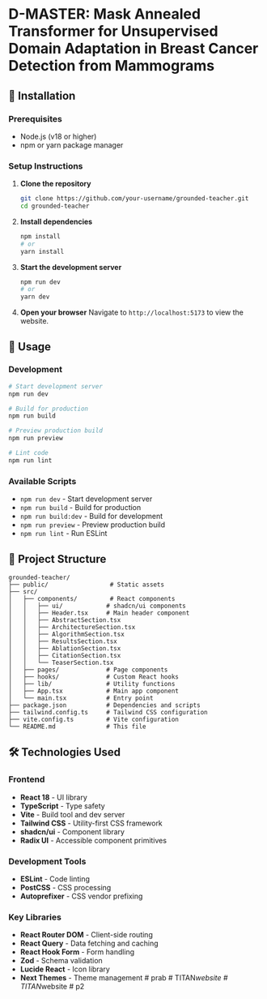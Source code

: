 # D-MASTER: Mask Annealed Transformer for Unsupervised Domain Adaptation in Breast Cancer Detection from Mammograms
## 🚀 Installation

### Prerequisites

- Node.js (v18 or higher)
- npm or yarn package manager

### Setup Instructions

1. **Clone the repository**
   ```bash
   git clone https://github.com/your-username/grounded-teacher.git
   cd grounded-teacher
   ```

2. **Install dependencies**
   ```bash
   npm install
   # or
   yarn install
   ```

3. **Start the development server**
   ```bash
   npm run dev
   # or
   yarn dev
   ```

4. **Open your browser**
   Navigate to `http://localhost:5173` to view the website.

## 📖 Usage

### Development

```bash
# Start development server
npm run dev

# Build for production
npm run build

# Preview production build
npm run preview

# Lint code
npm run lint
```

### Available Scripts

- `npm run dev` - Start development server
- `npm run build` - Build for production
- `npm run build:dev` - Build for development
- `npm run preview` - Preview production build
- `npm run lint` - Run ESLint

## 📁 Project Structure

```
grounded-teacher/
├── public/                 # Static assets
├── src/
│   ├── components/         # React components
│   │   ├── ui/            # shadcn/ui components
│   │   ├── Header.tsx     # Main header component
│   │   ├── AbstractSection.tsx
│   │   ├── ArchitectureSection.tsx
│   │   ├── AlgorithmSection.tsx
│   │   ├── ResultsSection.tsx
│   │   ├── AblationSection.tsx
│   │   ├── CitationSection.tsx
│   │   └── TeaserSection.tsx
│   ├── pages/             # Page components
│   ├── hooks/             # Custom React hooks
│   ├── lib/               # Utility functions
│   ├── App.tsx            # Main app component
│   └── main.tsx           # Entry point
├── package.json           # Dependencies and scripts
├── tailwind.config.ts     # Tailwind CSS configuration
├── vite.config.ts         # Vite configuration
└── README.md              # This file
```

## 🛠️ Technologies Used

### Frontend
- **React 18** - UI library
- **TypeScript** - Type safety
- **Vite** - Build tool and dev server
- **Tailwind CSS** - Utility-first CSS framework
- **shadcn/ui** - Component library
- **Radix UI** - Accessible component primitives

### Development Tools
- **ESLint** - Code linting
- **PostCSS** - CSS processing
- **Autoprefixer** - CSS vendor prefixing

### Key Libraries
- **React Router DOM** - Client-side routing
- **React Query** - Data fetching and caching
- **React Hook Form** - Form handling
- **Zod** - Schema validation
- **Lucide React** - Icon library
- **Next Themes** - Theme management
#   p r a b  
 #   T I T A N _ w e b s i t e  
 #   T I T A N _ w e b s i t e  
 #   p 2  
 